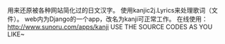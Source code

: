 用来还原被各种网站简化过的日文汉字。
使用kanjic2j.Lyrics来处理歌词（文件）。
web内为Django的一个app，改名为kanji可正常工作。
在线使用：http://www.sunoru.com/apps/kanji
USE THE SOURCE CODES AS YOU LIKE~
